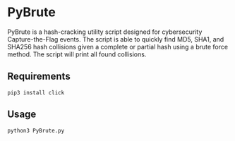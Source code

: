 # PyBrute

PyBrute is a hash-cracking utility script designed for cybersecurity Capture-the-Flag events. The script is able to quickly find MD5, SHA1, and SHA256 hash collisions given a complete or partial hash using a brute force method. The script will print all found collisions.

## Requirements
```pip3 install click```

## Usage
```python3 PyBrute.py```
